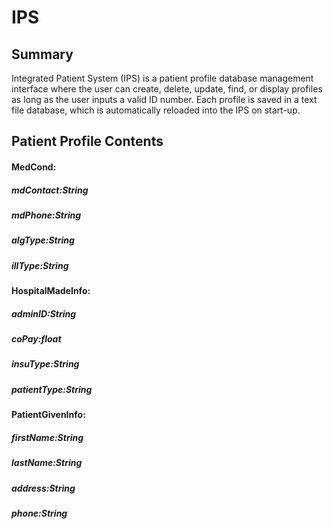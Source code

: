# IPS
## Summary
Integrated Patient System (IPS) is a patient profile database management interface where the user can create, delete, update, find, or display profiles as long as the user inputs a valid ID number. Each profile is saved in a text file database, which is automatically reloaded into the IPS on start-up.
## Patient Profile Contents
#### MedCond:
##### mdContact:String
##### mdPhone:String
##### algType:String
##### illType:String
#### HospitalMadeInfo:
##### adminID:String
##### coPay:float
##### insuType:String
##### patientType:String
#### PatientGivenInfo:
##### firstName:String
##### lastName:String
##### address:String
##### phone:String
